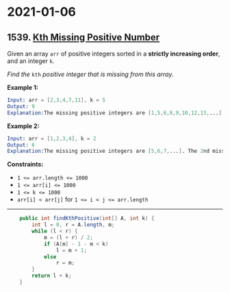 # 2021-01-06

## 1539. [Kth Missing Positive Number](https://leetcode.com/problems/kth-missing-positive-number/)

Given an array `arr` of positive integers sorted in a **strictly increasing order**, and an integer `k`.

*Find the* `kth` *positive integer that is missing from this array.*

**Example 1:**

```s
Input: arr = [2,3,4,7,11], k = 5
Output: 9
Explanation:The missing positive integers are [1,5,6,8,9,10,12,13,...]. The 5th missing positive integer is 9.
```

**Example 2:**

```s
Input: arr = [1,2,3,4], k = 2
Output: 6
Explanation:The missing positive integers are [5,6,7,...]. The 2nd missing positive integer is 6.
```

**Constraints:**

- `1 <= arr.length <= 1000`
- `1 <= arr[i] <= 1000`
- `1 <= k <= 1000`
- `arr[i] < arr[j]` for `1 <= i < j <= arr.length`

---

```java
    public int findKthPositive(int[] A, int k) {
        int l = 0, r = A.length, m;
        while (l < r) {
            m = (l + r) / 2;
            if (A[m] - 1 - m < k)
                l = m + 1;
            else
                r = m;
        }
        return l + k;
    }
```
